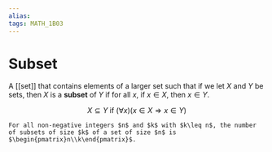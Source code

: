 ```yaml
---
alias:
tags: MATH_1B03
---
```

# Subset
A [[set]] that contains elements of a larger set such that if we let $X$ and $Y$ be sets, then $X$ is a **subset** of $Y$ if for all $x$, if $x\in X$, then $x\in Y$. 

$$X\subseteq Y \text{ if } (\forall x)(x \in X \Rightarrow x\in Y)$$

```ad-tip
For all non-negative integers $n$ and $k$ with $k\leq n$, the number of subsets of size $k$ of a set of size $n$ is $\begin{pmatrix}n\\k\end{pmatrix}$. 
```